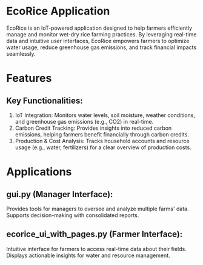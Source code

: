 # EcoRice Application

EcoRice is an IoT-powered application designed to help farmers efficiently manage and monitor wet-dry rice farming practices. By leveraging real-time data and intuitive user interfaces, EcoRice empowers farmers to optimize water usage, reduce greenhouse gas emissions, and track financial impacts seamlessly.

# Features

## Key Functionalities:
1. IoT Integration: Monitors water levels, soil moisture, weather conditions, and greenhouse gas emissions (e.g., CO2) in real-time.
2. Carbon Credit Tracking: Provides insights into reduced carbon emissions, helping farmers benefit financially through carbon credits.
3. Production & Cost Analysis: Tracks household accounts and resource usage (e.g., water, fertilizers) for a clear overview of production costs.

# Applications
## gui.py (Manager Interface):
Provides tools for managers to oversee and analyze multiple farms' data.
Supports decision-making with consolidated reports.
## ecorice_ui_with_pages.py (Farmer Interface):
Intuitive interface for farmers to access real-time data about their fields.
Displays actionable insights for water and resource management.
